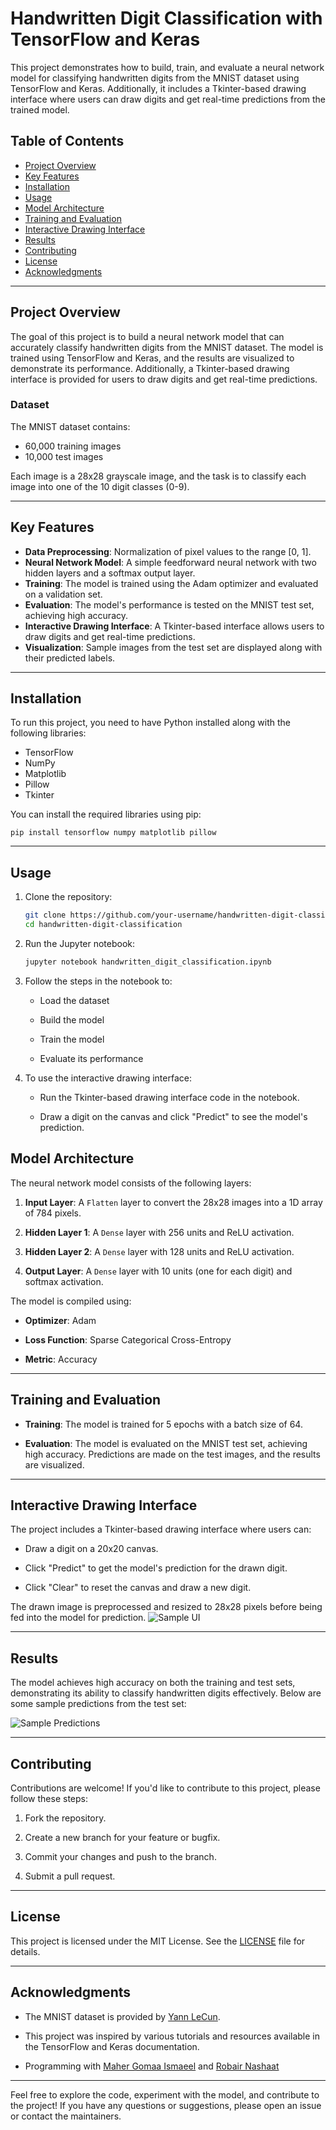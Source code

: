 
# Handwritten Digit Classification with TensorFlow and Keras

This project demonstrates how to build, train, and evaluate a neural network model for classifying handwritten digits from the MNIST dataset using TensorFlow and Keras. Additionally, it includes a Tkinter-based drawing interface where users can draw digits and get real-time predictions from the trained model.

## Table of Contents
- [Project Overview](#project-overview)
- [Key Features](#key-features)
- [Installation](#installation)
- [Usage](#usage)
- [Model Architecture](#model-architecture)
- [Training and Evaluation](#training-and-evaluation)
- [Interactive Drawing Interface](#interactive-drawing-interface)
- [Results](#results)
- [Contributing](#contributing)
- [License](#license)
- [Acknowledgments](#acknowledgments)

---

## Project Overview

The goal of this project is to build a neural network model that can accurately classify handwritten digits from the MNIST dataset. The model is trained using TensorFlow and Keras, and the results are visualized to demonstrate its performance. Additionally, a Tkinter-based drawing interface is provided for users to draw digits and get real-time predictions.

### Dataset
The MNIST dataset contains:
- 60,000 training images
- 10,000 test images

Each image is a 28x28 grayscale image, and the task is to classify each image into one of the 10 digit classes (0-9).

---

## Key Features

- **Data Preprocessing**: Normalization of pixel values to the range [0, 1].
- **Neural Network Model**: A simple feedforward neural network with two hidden layers and a softmax output layer.
- **Training**: The model is trained using the Adam optimizer and evaluated on a validation set.
- **Evaluation**: The model's performance is tested on the MNIST test set, achieving high accuracy.
- **Interactive Drawing Interface**: A Tkinter-based interface allows users to draw digits and get real-time predictions.
- **Visualization**: Sample images from the test set are displayed along with their predicted labels.

---

## Installation

To run this project, you need to have Python installed along with the following libraries:

- TensorFlow
- NumPy
- Matplotlib
- Pillow
- Tkinter

You can install the required libraries using pip:

```
pip install tensorflow numpy matplotlib pillow
```
----------

## Usage

1.  Clone the repository:
    
    ```bash
    git clone https://github.com/your-username/handwritten-digit-classification.git
    cd handwritten-digit-classification
    ```
2.  Run the Jupyter notebook:
    
    ```bash
    jupyter notebook handwritten_digit_classification.ipynb
    ```
3.  Follow the steps in the notebook to:
    
    -   Load the dataset
        
    -   Build the model
        
    -   Train the model
        
    -   Evaluate its performance
        
4.  To use the interactive drawing interface:
    
    -   Run the Tkinter-based drawing interface code in the notebook.
        
    -   Draw a digit on the canvas and click "Predict" to see the model's prediction.
        



## Model Architecture

The neural network model consists of the following layers:

1.  **Input Layer**: A  `Flatten`  layer to convert the 28x28 images into a 1D array of 784 pixels.
    
2.  **Hidden Layer 1**: A  `Dense`  layer with 256 units and ReLU activation.
    
3.  **Hidden Layer 2**: A  `Dense`  layer with 128 units and ReLU activation.
    
4.  **Output Layer**: A  `Dense`  layer with 10 units (one for each digit) and softmax activation.
    

The model is compiled using:

-   **Optimizer**: Adam
    
-   **Loss Function**: Sparse Categorical Cross-Entropy
    
-   **Metric**: Accuracy
    

----------

## Training and Evaluation

-   **Training**: The model is trained for 5 epochs with a batch size of 64.
    
-   **Evaluation**: The model is evaluated on the MNIST test set, achieving high accuracy. Predictions are made on the test images, and the results are visualized.
    

----------

## Interactive Drawing Interface

The project includes a Tkinter-based drawing interface where users can:

-   Draw a digit on a 20x20 canvas.
    
-   Click "Predict" to get the model's prediction for the drawn digit.
    
-   Click "Clear" to reset the canvas and draw a new digit.
    

The drawn image is preprocessed and resized to 28x28 pixels before being fed into the model for prediction.
![Sample UI](https://github.com/MemaroX/hand-written-numbers-recognition/blob/main/image.png)

----------

## Results

The model achieves high accuracy on both the training and test sets, demonstrating its ability to classify handwritten digits effectively. Below are some sample predictions from the test set:

![Sample Predictions](https://github.com/MemaroX/hand-written-numbers-recognition/raw/main/image.png)  

----------

## Contributing

Contributions are welcome! If you'd like to contribute to this project, please follow these steps:

1.  Fork the repository.
    
2.  Create a new branch for your feature or bugfix.
    
3.  Commit your changes and push to the branch.
    
4.  Submit a pull request.
    

----------

## License

This project is licensed under the MIT License. See the  [LICENSE](https://license/)  file for details.

----------

## Acknowledgments

-   The MNIST dataset is provided by  [Yann LeCun](http://yann.lecun.com/exdb/mnist/).
    
-   This project was inspired by various tutorials and resources available in the TensorFlow and Keras documentation.
-  Programming with [Maher Gomaa Ismaeel](https://github.com/MemaroX) and [Robair Nashaat](https://github.com/BanditRN)

----------

Feel free to explore the code, experiment with the model, and contribute to the project! If you have any questions or suggestions, please open an issue or contact the maintainers.



